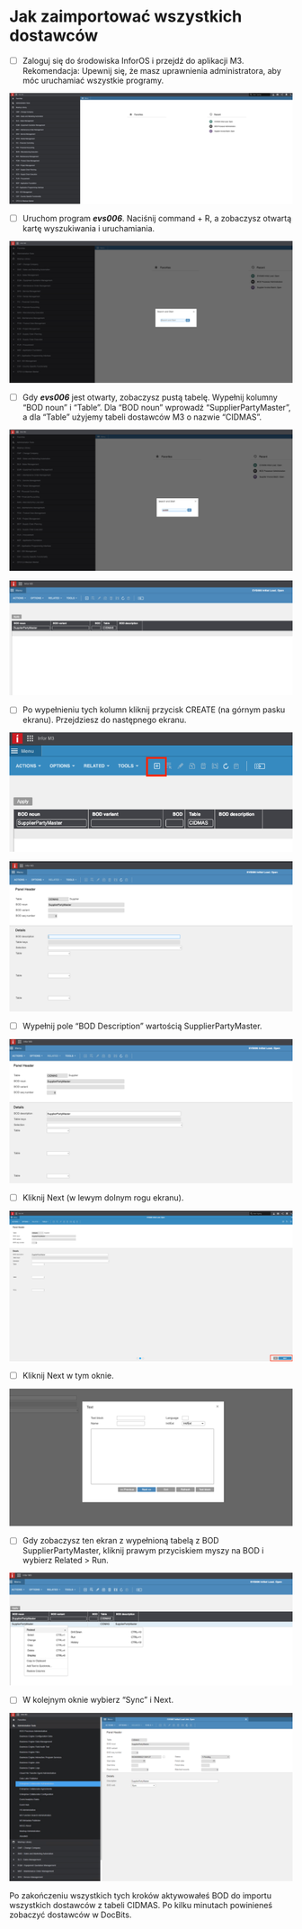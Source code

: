 # Jak zaimportować wszystkich dostawców

* [ ] Zaloguj się do środowiska InforOS i przejdź do aplikacji M3. Rekomendacja: Upewnij się, że masz uprawnienia administratora, aby móc uruchamiać wszystkie programy.

![](https://raw.githubusercontent.com/Fellow-Consulting-AG/docbits/refs/heads/main/readme/.gitbook/assets/6cf93500-2e90-4cfc-a9fb-5873e5dcb953.png)

* [ ] Uruchom program _**evs006**_. Naciśnij command + R, a zobaczysz otwartą kartę wyszukiwania i uruchamiania.

![](https://raw.githubusercontent.com/Fellow-Consulting-AG/docbits/refs/heads/main/readme/.gitbook/assets/f77b242e-eb2f-43b6-8a2e-03d264198e0c.png)

* [ ] Gdy _**evs006**_ jest otwarty, zobaczysz pustą tabelę. Wypełnij kolumny “BOD noun” i “Table”. Dla “BOD noun” wprowadź “SupplierPartyMaster”, a dla “Table” użyjemy tabeli dostawców M3 o nazwie “CIDMAS”.

![](https://raw.githubusercontent.com/Fellow-Consulting-AG/docbits/refs/heads/main/readme/.gitbook/assets/827a9dbb-c974-4da7-9bd3-f8e87adad60f.png)

![](https://raw.githubusercontent.com/Fellow-Consulting-AG/docbits/refs/heads/main/readme/.gitbook/assets/e30c7b86-dcfb-41d2-bd32-447b60e4581b.png)

* [ ] Po wypełnieniu tych kolumn kliknij przycisk CREATE (na górnym pasku ekranu). Przejdziesz do następnego ekranu.

![](https://raw.githubusercontent.com/Fellow-Consulting-AG/docbits/refs/heads/main/readme/.gitbook/assets/30eee6b2-24ed-4e1f-8812-1304e7dede8e.png)

![](https://raw.githubusercontent.com/Fellow-Consulting-AG/docbits/refs/heads/main/readme/.gitbook/assets/461b72d3-d576-4c92-95c2-d175183088af.png)

* [ ] Wypełnij pole “BOD Description” wartością SupplierPartyMaster.

![](https://raw.githubusercontent.com/Fellow-Consulting-AG/docbits/refs/heads/main/readme/.gitbook/assets/4dc345a8-8eca-4e03-800a-37a670f8792e.png)

* [ ] Kliknij Next (w lewym dolnym rogu ekranu).

![](https://raw.githubusercontent.com/Fellow-Consulting-AG/docbits/refs/heads/main/readme/.gitbook/assets/315aa54b-f0bd-4057-a1ed-e476c9000725.png)

* [ ] Kliknij Next w tym oknie.

![](https://raw.githubusercontent.com/Fellow-Consulting-AG/docbits/refs/heads/main/readme/.gitbook/assets/c0ff3fe1-a393-43cc-96a5-3e0cb1d878b7.png)

* [ ] Gdy zobaczysz ten ekran z wypełnioną tabelą z BOD SupplierPartyMaster, kliknij prawym przyciskiem myszy na BOD i wybierz Related > Run.

![](https://raw.githubusercontent.com/Fellow-Consulting-AG/docbits/refs/heads/main/readme/.gitbook/assets/d819fdd5-5b4a-48ef-9412-f211c0d2355f.png)

* [ ] W kolejnym oknie wybierz “Sync” i Next.

![](https://raw.githubusercontent.com/Fellow-Consulting-AG/docbits/refs/heads/main/readme/.gitbook/assets/8fbed442-7deb-4c1e-9295-5038fe124331.png)

Po zakończeniu wszystkich tych kroków aktywowałeś BOD do importu wszystkich dostawców z tabeli CIDMAS. Po kilku minutach powinieneś zobaczyć dostawców w DocBits.
